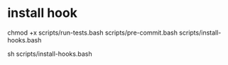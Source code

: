 # install hook

chmod +x scripts/run-tests.bash scripts/pre-commit.bash scripts/install-hooks.bash

sh scripts/install-hooks.bash
